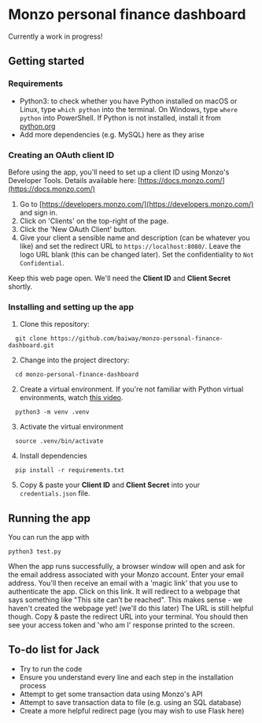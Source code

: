 # Monzo personal finance dashboard
Currently a work in progress!

## Getting started
### Requirements
- Python3: to check whether you have Python installed on macOS or Linux, type `which python` into the terminal. On Windows, type `where python` into PowerShell. If Python is not installed, install it from [python.org](python.org)
- Add more dependencies (e.g. MySQL) here as they arise

### Creating an OAuth client ID
Before using the app, you'll need to set up a client ID using Monzo's Developer Tools. Details available here: [https://docs.monzo.com/](https://docs.monzo.com/)
1. Go to [https://developers.monzo.com/](https://developers.monzo.com/) and sign in.
2. Click on 'Clients' on the top-right of the page. 
3. Click the 'New OAuth Client' button. 
4. Give your client a sensible name and description (can be whatever you like) and set the redirect URL to `https://localhost:8080/`. Leave the logo URL blank (this can be changed later). Set the confidentiality to `Not Confidential`.

Keep this web page open. We'll need the **Client ID** and **Client Secret** shortly.

### Installing and setting up the app
1. Clone this repository:
```
  git clone https://github.com/baiway/monzo-personal-finance-dashboard.git
```

2. Change into the project directory:
```
  cd monzo-personal-finance-dashboard
```

2. Create a virtual environment. If you're not familiar with Python virtual environments, watch [this video](https://www.youtube.com/watch?v=Y21OR1OPC9A).
```
  python3 -m venv .venv
```

3. Activate the virtual environment
```
  source .venv/bin/activate
```

4. Install dependencies
```
  pip install -r requirements.txt
```

5. Copy & paste your **Client ID** and **Client Secret** into your `credentials.json` file.

## Running the app
You can run the app with
```
python3 test.py
```

When the app runs successfully, a browser window will open and ask for the email address associated with your Monzo account. Enter your email address. You'll then receive an email with a 'magic link' that you use to authenticate the app. Click on this link. It will redirect to a webpage that says something like "This site can’t be reached". This makes sense - we haven't created the webpage yet! (we'll do this later) The URL is still helpful though. Copy & paste the redirect URL into your terminal. You should then see your access token and 'who am I' response printed to the screen.

## To-do list for Jack
- Try to run the code
- Ensure you understand every line and each step in the installation process
- Attempt to get some transaction data using Monzo's API
- Attempt to save transaction data to file (e.g. using an SQL database)
- Create a more helpful redirect page (you may wish to use Flask here)

